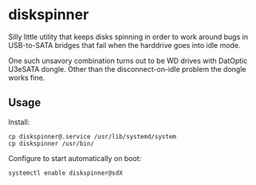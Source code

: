 diskspinner
===========

Silly little utility that keeps disks spinning in order to work around bugs
in USB-to-SATA bridges that fail when the harddrive goes into idle mode.

One such unsavory combination turns out to be WD drives with DatOptic U3eSATA
dongle. Other than the disconnect-on-idle problem the dongle works fine.

Usage
-----

Install:

    cp diskspinner@.service /usr/lib/systemd/system
    cp diskspinner /usr/bin/

Configure to start automatically on boot:

    systemctl enable diskspinner@sdX
